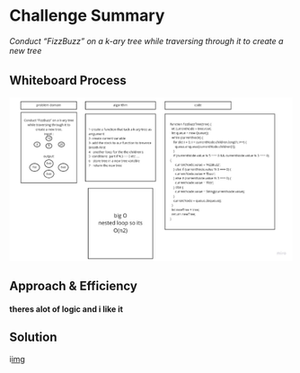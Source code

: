 # Challenge Summary

######  Conduct “FizzBuzz” on a k-ary tree while traversing through it to create a new tree
 
## Whiteboard Process
![img](./img/ktree.jpg)

## Approach & Efficiency
#### theres alot of logic and i like it

## Solution
i[img](./img/sl.jpg)
